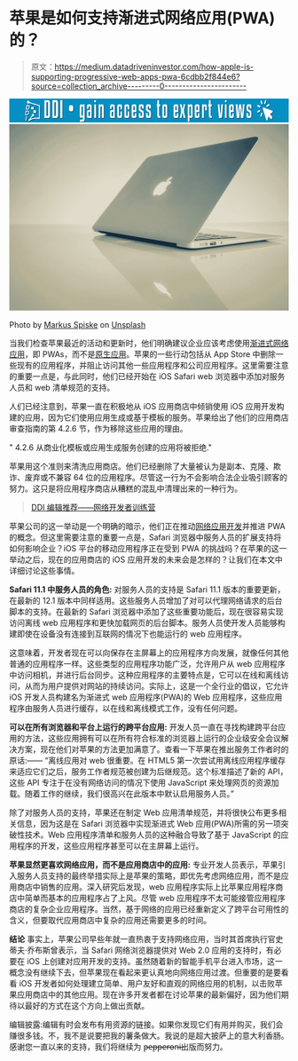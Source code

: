 # 苹果是如何支持渐进式网络应用(PWA)的？

> 原文：<https://medium.datadriveninvestor.com/how-apple-is-supporting-progressive-web-apps-pwa-6cdbb2f844e6?source=collection_archive---------0----------------------->

[![](img/87b8630b967bc4bff1cf2b363871968f.png)](http://www.track.datadriveninvestor.com/1B9E)![](img/7b730ab331b5244ed95669bc83dd9fff.png)

Photo by [Markus Spiske](https://unsplash.com/@markusspiske?utm_source=medium&utm_medium=referral) on [Unsplash](https://unsplash.com?utm_source=medium&utm_medium=referral)

当我们检查苹果最近的活动和更新时，他们明确建议企业应该考虑使用[渐进式网络应用](https://en.wikipedia.org/wiki/Progressive_web_applications)，即 PWAs，而不是[原生应用](https://www.xicom.ae/services/mobile-app-development/)。苹果的一些行动包括从 App Store 中删除一些现有的应用程序，并阻止访问其他一些应用程序和公司应用程序。这里需要注意的重要一点是，与此同时，他们已经开始在 iOS Safari web 浏览器中添加对服务人员和 web 清单规范的支持。

人们已经注意到，苹果一直在积极地从 iOS 应用商店中倾销使用 iOS 应用开发构建的应用，因为它们使用应用生成或基于模板的服务。苹果给出了他们的应用商店审查指南的第 4.2.6 节，作为移除这些应用的理由。

" 4.2.6 从商业化模板或应用生成服务创建的应用将被拒绝."

苹果用这个准则来清洗应用商店。他们已经删除了大量被认为是副本、克隆、欺诈、废弃或不兼容 64 位的应用程序。尽管这一行为不会影响合法企业吸引顾客的努力。这只是将应用程序商店从糟糕的混乱中清理出来的一种行为。

> [DDI 编辑推荐——网络开发者训练营](http://go.datadriveninvestor.com/WebDevelopment1/matf)

苹果公司的这一举动是一个明确的暗示，他们正在推动[网络应用开发](https://www.xicom.ae/services/web-development/)并推进 PWA 的概念。但这里需要注意的重要一点是，Safari 浏览器中服务人员的扩展支持将如何影响企业？iOS 平台的移动应用程序正在受到 PWA 的挑战吗？在苹果的这一举动之后，现在的应用商店的 iOS 应用开发的未来会是怎样的？让我们在本文中详细讨论这些事情。

**Safari 11.1 中服务人员的角色:**
对服务人员的支持是 Safari 11.1 版本的重要更新，在最新的 12.1 版本中同样适用。这些服务人员增加了对可以代理网络请求的后台脚本的支持。在最新的 Safari 浏览器中添加了这些重要功能后，现在很容易实现访问离线 web 应用程序和更快加载网页的后台脚本。服务人员使开发人员能够构建即使在设备没有连接到互联网的情况下也能运行的 web 应用程序。

这意味着，开发者现在可以向保存在主屏幕上的应用程序方向发展，就像任何其他普通的应用程序一样。这些类型的应用程序功能广泛，允许用户从 web 应用程序中访问相机，并进行后台同步。这种应用程序的主要特点是，它可以在线和离线访问，从而为用户提供对网站的持续访问。实际上，这是一个全行业的倡议，它允许 iOS 开发人员构建名为渐进式 web 应用程序(PWA)的 Web 应用程序，这些应用程序由服务人员进行缓存，以在线和离线模式工作，没有任何问题。

**可以在所有浏览器和平台上运行的跨平台应用:**
开发人员一直在寻找构建跨平台应用的方法，这些应用拥有可以在所有符合标准的浏览器上运行的企业级安全会议解决方案，现在他们对苹果的方法更加满意了。查看一下苹果在推出服务工作者时的原话:——
“离线应用对 web 很重要。在 HTML5 第一次尝试用离线应用程序缓存来适应它们之后，服务工作者规范被创建为后继规范。这个标准描述了新的 API，这些 API 专注于在没有网络访问的情况下使用 JavaScript 来处理网页的资源加载。随着工作的继续，我们很高兴在此版本中默认启用服务人员。”

除了对服务人员的支持，苹果还在制定 Web 应用清单规范，并将很快公布更多相关信息，因为这是在 Safari 浏览器中实现渐进式 Web 应用(PWA)所需的另一项突破性技术。Web 应用程序清单和服务人员的这种融合导致了基于 JavaScript 的应用程序的开发，这些应用程序甚至可以在主屏幕上运行。

**苹果显然更喜欢网络应用，而不是应用商店中的应用:**
专业开发人员表示，苹果引入服务人员支持的最终举措实际上是苹果的策略，即优先考虑网络应用，而不是应用商店中销售的应用。深入研究后发现，web 应用程序实际上比苹果应用程序商店中简单而基本的应用程序占了上风。尽管 web 应用程序不太可能接管应用程序商店的复杂企业应用程序。当然，基于网络的应用已经重新定义了跨平台可用性的含义，但要取代应用商店中复杂的应用还需要更多的时间。

**结论**
事实上，苹果公司早些年就一直热衷于支持网络应用，当时其首席执行官史蒂夫·乔布斯曾表示，当 Safari 网络浏览器提供对 Web 2.0 应用的支持时，有必要在 iOS 上创建对应用开发的支持。虽然随着新的智能手机平台进入市场，这一概念没有继续下去，但苹果现在看起来更认真地向网络应用过渡。但重要的是要看看 iOS 开发者如何处理建立简单、用户友好和直观的网络应用的机制，以击败苹果应用商店中的其他应用。现在许多开发者都在讨论苹果的最新偏好，因为他们期待以最好的方式在这个方向上做出贡献。

编辑披露:编辑有时会发布有用资源的链接。如果你发现它们有用并购买，我们会赚很多钱。不，我不是说要把我的薯条做大。我说的是超大披萨上的意大利香肠。感谢您一直以来的支持，我们将继续为 p̶e̶p̶p̶e̶r̶o̶n̶i̶出版而努力。